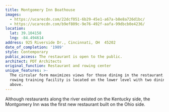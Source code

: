```yaml
---
title: Montgomery Inn Boathouse
images:
  - https://ucarecdn.com/22dcf051-6b29-45e1-a67a-b8e8a726d1bc/
  - https://ucarecdn.com/b9ef809c-9e76-492f-aafa-99dbcb0e4236/
location:
  lat: 39.104158
  lng: -84.494614
address: 925 Riverside Dr., Cincinnati, OH  45202
date_of_completion: '1989'
style: Contemporary
public_access: The restaurant is open to the public.
architect: PDT Architects
original_function: Restaurant and rowing center
unique_features: >-
  The circular form maximizes views for those dining in the restaurant.  A
  rowing training facility is located on the lower level with two dining floors
  above.
---
```


Although restaurants along the river existed on the Kentucky side, the Montgomery Inn was the first new restaurant built on the Ohio side.
